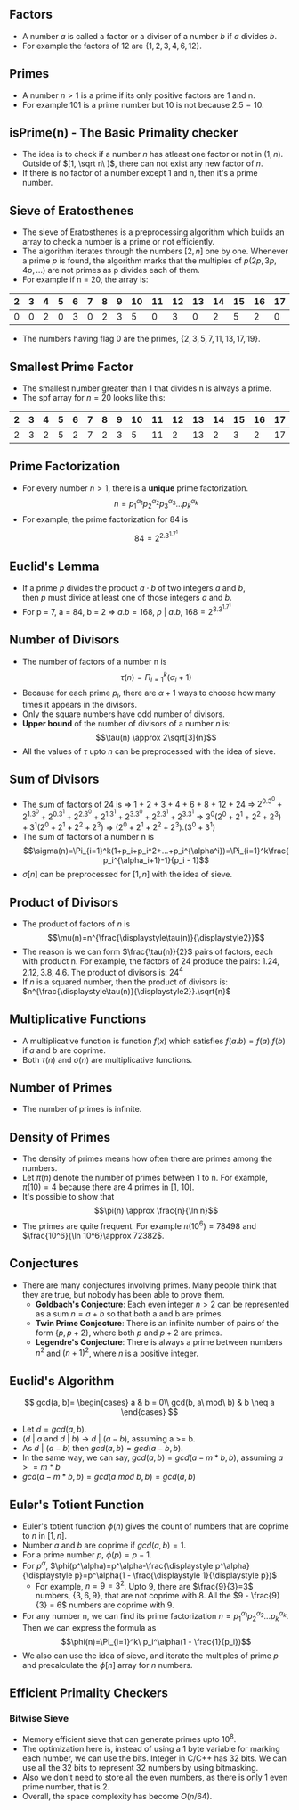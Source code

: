 ## Factors
- A number $a$ is called a factor or a divisor of a number $b$ if $a$ divides $b$.
- For example the factors of $12$ are $\{1, 2, 3, 4, 6, 12\}$.

## Primes
- A number $n \gt 1$ is a prime if its only positive factors are 1 and n.
- For example $101$ is a prime number but $10$ is not because $2.5=10$.

## isPrime(n) - The Basic Primality checker
- The idea is to check if a number $n$ has atleast one factor or not in $(1, n)$. Outside of $[1, \sqrt n\ ]$, there can not exist any new factor of $n$.
- If there is no factor of a number except 1 and n, then it's a prime number.

## Sieve of Eratosthenes
- The sieve of Eratosthenes is a preprocessing algorithm which builds an array to check a number is a prime or not efficiently.
- The algorithm iterates through the numbers $[2, n]$ one by one. Whenever a prime $p$ is found, the algorithm marks that the multiples of $p (2p, 3p, 4p,...)$ are not primes as p divides each of them.
- For example if n = 20, the array is:
  
| 2 | 3 | 4 | 5 | 6 | 7 | 8 | 9 | 10 | 11 | 12 | 13 | 14 | 15 | 16 | 17 | 18 | 19 | 20 |
| - | - | - | - | - | - | - | - | - | - | - | - | - | - | - | - | - | - | - |
| 0 | 0 | 2 | 0 | 3 | 0 | 2 | 3 | 5 | 0 | 3 | 0 | 2 | 5 | 2 | 0 | 3 | 0 | 5 |

- The numbers having flag 0 are the primes, $\{2, 3, 5, 7, 11, 13, 17, 19\}$.

## Smallest Prime Factor
- The smallest number greater than 1 that divides n is always a prime.
- The spf array for $n = 20$ looks like this:

| 2 | 3 | 4 | 5 | 6 | 7 | 8 | 9 | 10 | 11 | 12 | 13 | 14 | 15 | 16 | 17 | 18 | 19 | 20 |
| - | - | - | - | - | - | - | - | - | - | - | - | - | - | - | - | - | - | - |
| 2 | 3 | 2 | 5 | 2 | 7 | 2 | 3 | 5 | 11 | 2 | 13 | 2 | 3 | 2 | 17 | 2 | 19 | 2 |

## Prime Factorization
- For every number $n \gt 1$, there is a $\textbf{unique}$ prime factorization.
$$n = p_1^{\alpha_1}p_2^{\alpha_2}p_3^{\alpha_3}...p_k^{\alpha_k}$$
- For example, the prime factorization for 84 is $$84 = 2^2.3^1.7^1$$
## Euclid's Lemma
- If a prime $p$ divides the product $a⋅b$ of two integers $a$ and $b$, then $p$ must divide at least one of those integers $a$ and $b$.
- For p = 7, a = 84, b = 2 $\Rightarrow$ $a.b = 168$, $p\ |\ a.b$, $168 = 2^3.3^1.7^1$

## Number of Divisors
- The number of factors of a number n is $$\tau(n) = \Pi_{i = 1}^k(\alpha_i + 1)$$
- Because for each prime $p_i$, there are $\alpha + 1$ ways to choose how many times it appears in the divisors.
- Only the square numbers have odd number of divisors.
- **Upper bound** of the number of divisors of a number $n$ is: $$\tau(n) \approx 2\sqrt[3]{n}$$
- All the values of $\tau$ upto $n$ can be preprocessed with the idea of sieve.

## Sum of Divisors
- The sum of factors of 24 is $\Rightarrow$ 1 + 2 + 3 + 4 + 6 + 8 + 12 + 24
						$\Rightarrow$ $2^0.3^0 + 2^1.3^0 + 2^0.3^1 + 2^2.3^0 + 2^1.3^1 + 2^3.3^0 + 2^2.3^1 + 2^3.3^1$
						$\Rightarrow$ $3^0(2^0+2^1+2^2+2^3) + 3^1(2^0+2^1+2^2+2^3)$
						$\Rightarrow$ $(2^0+2^1+2^2+2^3).(3^0+3^1)$
- The sum of factors of a number n is $$\sigma(n)=\Pi_{i=1}^k(1+p_i+p_i^2+...+p_i^{\alpha^i})=\Pi_{i=1}^k\frac{p_i^{\alpha_i+1}-1}{p_i - 1}$$
- $\sigma[n]$ can be preprocessed for $[1, n]$ with the idea of sieve.

## Product of Divisors
- The product of factors of $n$ is $$\mu(n)=n^{\frac{\displaystyle\tau(n)}{\displaystyle2}}$$
- The reason is we can form $\frac{\tau(n)}{2}$ pairs of factors, each with product n. For example, the factors of 24 produce the pairs: $1.24, 2.12, 3.8, 4.6$. The product of divisors is: $24^4$
- If $n$ is a squared number, then the product of divisors is: $n^{\frac{\displaystyle\tau(n)}{\displaystyle2}}.\sqrt{n}$

## Multiplicative Functions
- A multiplicative function is function $f(x)$ which satisfies $f(a.b)=f(a).f(b)$ if $a$ and $b$ are coprime.
- Both $\tau(n)$ and $\sigma(n)$ are multiplicative functions.

## Number of Primes
- The number of primes is infinite.

## Density of Primes
- The density of primes means how often there are primes among the numbers.
- Let $\pi(n)$ denote the number of primes between 1 to n. For example, $\pi(10)=4$ because there are 4 primes in [1, 10].
- It's possible to show that $$\pi(n) \approx \frac{n}{\ln n}$$
- The primes are quite frequent. For example $\pi(10^6)=78498$ and $\frac{10^6}{\ln 10^6}\approx 72382$.

## Conjectures
- There are many conjectures involving primes. Many people think that they are true, but nobody has been able to prove them.
	- **Goldbach's Conjecture**: Each even integer $n \gt 2$ can be represented as a sum $n = a + b$ so that both a and b are primes.
	- **Twin Prime Conjecture**: There is an infinite number of pairs of the form $\{p, p + 2\}$, where both $p$ and $p + 2$ are primes.
	- **Legendre's Conjecture**: There is always a prime between numbers $n^2$ and $(n + 1)^2$, where $n$ is a positive integer.

## Euclid's Algorithm
$$ gcd(a, b)=
\begin{cases}
	a & b = 0\\
	gcd(b, a\ mod\ b) & b \neq a
\end{cases}
$$
- Let $d = gcd(a, b)$.
- $(d\ |\ a$ and $d\ |\ b)$ $\rightarrow$ $d\ |\ (a - b)$, assuming a >= b.
- As $d\ |\ (a - b)$ then $gcd(a, b) = gcd(a - b, b)$.
- In the same way, we can say, $gcd(a, b) = gcd(a - m*b, b)$, assuming $a >= m*b$
- $gcd(a - m * b, b) = gcd(a\ mod\ b, b) = gcd(a, b)$

## Euler's Totient Function
- Euler's totient function $\phi(n)$ gives the count of numbers that are coprime to $n$ in $[1, n]$.
- Number $a$ and $b$ are coprime if $gcd(a, b) = 1$.
- For a prime number $p$, $\phi(p)=p - 1$.
- For $p^\alpha$, $\phi(p^\alpha)=p^\alpha-\frac{\displaystyle p^\alpha}{\displaystyle p}=p^\alpha(1 - \frac{\displaystyle 1}{\displaystyle p})$
	- For example, $n = 9 = 3^2$. Upto $9$, there are $\frac{9}{3}=3$ numbers, $\{3, 6, 9\}$, that are not coprime with 8. All the $9 - \frac{9}{3} = 6$ numbers are coprime with $9$.
- For any number n, we can find its prime factorization $n = p_1^{\alpha_1}p_2^{\alpha_2}...p_k^{\alpha_k}$. Then we can express the formula as $$\phi(n)=\Pi_{i=1}^k\ p_i^\alpha(1 - \frac{1}{p_i})$$
- We also can use the idea of sieve, and iterate the multiples of prime $p$ and precalculate the $\phi[n]$ array for $n$ numbers.


## Efficient Primality Checkers

### Bitwise Sieve
- Memory efficient sieve that can generate primes upto $10^8$.
- The optimization here is, instead of using a 1 byte variable for marking each number, we can use the bits. Integer in C/C++ has 32 bits. We can use all the 32 bits to represent 32 numbers by using bitmasking.
- Also we don't need to store all the even numbers, as there is only 1 even prime number, that is $2$.
- Overall, the space complexity has become $O(n / 64)$.

